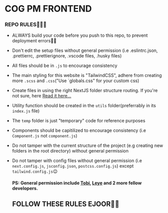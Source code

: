 # COG PM FRONTEND

### REPO RULES🚨🚨🚨
- ALWAYS build your code before you push to this repo, to prevent deployment errors👍🏾
- Don't edit the setup files without general permission (i.e .eslintrc.json, .prettierrc, .prettierignore, .vscode files, .husky files)
- All files should be in `.js` to encourage consistency
- The main styling for this website is "TailwindCSS", adhere from creating more `.scss` and `.css`("Use `globals.css" for your custom css)
- Create files in using the right NextJS folder structure routing. If you're not sure, here [Read it here...](https://nextjs.org/docs/pages/building-your-application/routing)
- Utility function should be created in the `utils` folder(preferrably in its `index.js` file)
- The `temp` folder is just "temporary" code for reference purposes
- Components should be capitilized to encourage consistency (i.e `Component.js` not `component.js`)
- Do not tamper with the current structure of the project (e.g creating new folders in the root directory) without general permission
- Do not tamper with config files without general permission (i.e `next.config.js`, `jsconfig.json`, `postcss.config.js`) except `tailwind.config.js`😉

  #### PS: General permission include [Tobi](https://github.com/tobiadetunji5), [Leye](https://github.com/usernameisleye) and 2 more fellow developers.

  ## FOLLOW THESE RULES EJOOR🙏🏾
